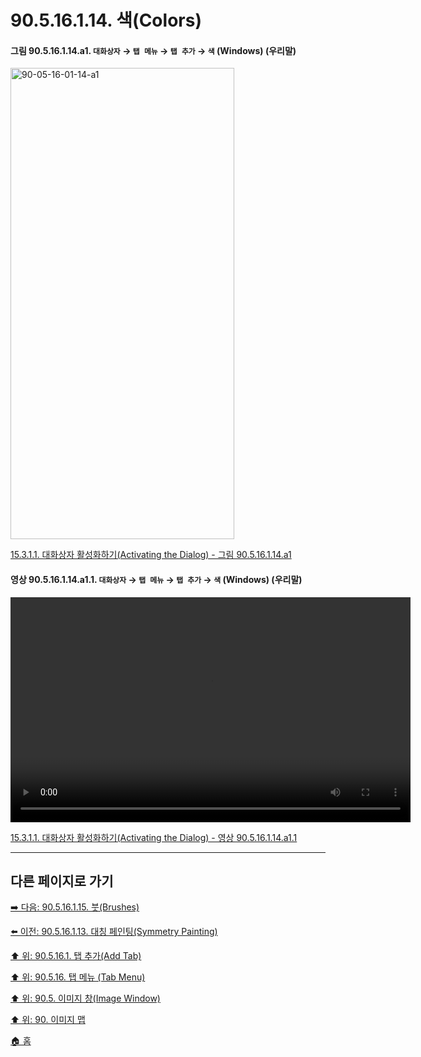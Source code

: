# 90.5.16.1.14. 색(Colors)

<a id="90-05-16-01-14-a1"></a>

#### 그림 90.5.16.1.14.a1. `대화상자` → `탭 메뉴` → `탭 추가` → `색` (Windows) (우리말)
<img width="358" height="754" alt="90-05-16-01-14-a1" src="https://github.com/wonder13662/gimp/assets/15767104/c7566b9f-5e38-473f-b998-a8a36fe4ca59" />

[15.3.1.1. 대화상자 활성화하기(Activating the Dialog) - 그림 90.5.16.1.14.a1](./15-03-01-01-activating_the_dialog.md#90-05-16-01-14-a1)

<a id="90-05-16-01-14-a1-01"></a>

#### 영상 90.5.16.1.14.a1.1. `대화상자` → `탭 메뉴` → `탭 추가` → `색` (Windows) (우리말)
<video controls="controls" width="640" height="360" src="https://github.com/wonder13662/gimp/assets/15767104/bfe3c319-6735-42cd-96cd-9115e1d56800"></video>

[15.3.1.1. 대화상자 활성화하기(Activating the Dialog) - 영상 90.5.16.1.14.a1.1](./15-03-01-01-activating_the_dialog.md#90-05-16-01-14-a1-01)

***

## 다른 페이지로 가기

[➡️ 다음: 90.5.16.1.15. 붓(Brushes)](./90-05-16-01-15-brushes.md)

[⬅️ 이전: 90.5.16.1.13. 대칭 페인팅(Symmetry Painting)](./90-05-16-01-13-symmetry_painting.md)

[⬆️ 위: 90.5.16.1. 탭 추가(Add Tab)](./90-05-16-01-00-add_tab.md)

[⬆️ 위: 90.5.16. 탭 메뉴 (Tab Menu)](./90-05-16-00-tab_menu.md)

[⬆️ 위: 90.5. 이미지 창(Image Window)](./90-05-00-image_window.md)

[⬆️ 위: 90. 이미지 맵](./90-00-image-map.md)

[🏠 홈](./00-home.md)